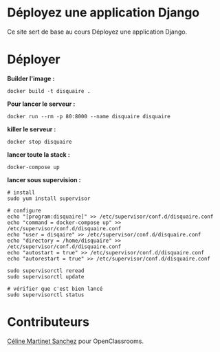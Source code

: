 # Déployez une application Django

Ce site sert de base au cours Déployez une application Django. 

# Déployer

**Builder l'image :**

````shell script
docker build -t disquaire .
````

**Pour lancer le serveur :** 

````shell script
docker run --rm -p 80:8000 --name disquaire disquaire
````

**killer le serveur :**

````shell script
docker stop disquaire
````

**lancer toute la stack :**

````shell script
docker-compose up
````

**lancer sous supervision :**

````shell script
# install
sudo yum install supervisor

# configure
echo "[program:disquaire]" >> /etc/supervisor/conf.d/disquaire.conf
echo "command = docker-compose up" >> /etc/supervisor/conf.d/disquaire.conf
echo "user = disqaire" >> /etc/supervisor/conf.d/disquaire.conf
echo "directory = /home/disquaire" >> /etc/supervisor/conf.d/disquaire.conf
echo "autostart = true" >> /etc/supervisor/conf.d/disquaire.conf
echo "autorestart = true" >> /etc/supervisor/conf.d/disquaire.conf

sudo supervisorctl reread
sudo supervisorctl update

# vérifier que c'est bien lancé
sudo supervisorctl status
````

# Contributeurs

[Céline Martinet Sanchez](https://github.com/celine-m-s) pour OpenClassrooms.
